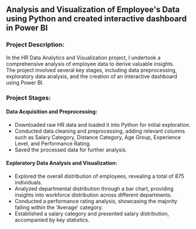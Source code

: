 ## Analysis and Visualization of Employee's Data using Python and created interactive dashboard in Power BI  

### Project Description:
In the HR Data Analytics and Visualization project, I undertook a comprehensive analysis of employee data to derive valuable insights.  
The project involved several key stages, including data preprocessing, exploratory data analysis, and the creation of an interactive dashboard using Power BI.

### Project Stages:
#### Data Acquisition and Preprocessing:
* Downloaded raw HR data and loaded it into Python for initial exploration.
* Conducted data cleaning and preprocessing, adding relevant columns such as Salary Category, Distance Category, Age Group, Experience Level, and Performance Rating.
* Saved the processed data for further analysis.

#### Exploratory Data Analysis and Visualization:
* Explored the overall distribution of employees, revealing a total of 875 individuals.
* Analyzed departmental distribution through a bar chart, providing insights into workforce distribution across different departments.
* Conducted a performance rating analysis, showcasing the majority falling within the 'Average' category.
* Established a salary category and presented salary distribution, accompanied by key statistics.
